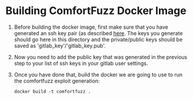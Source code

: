 # Building ComfortFuzz Docker Image

1) Before building the docker image, first make sure that you have generated an
   ssh key pair (as described [here](https://docs.gitlab.com/ee/ssh/README.html#generate-an-ssh-key-pair]).
   The keys you generate should go here in this directory and the private/public
   keys should be saved as 'gitlab\_key'/'gitlab\_key.pub'.

2) Now you need to add the public key that was generated in the previous step
   to your list of ssh keys in your gitlab user settings.

3) Once you have done that, build the docker we are going to use to run the
   comfortfuzz exploit generation:

   ```
   docker build -t comfortfuzz .
   ```
